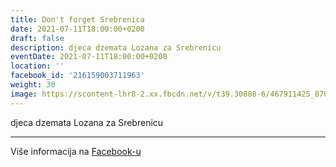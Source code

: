 ```yaml
---
title: Don't forget Srebrenica
date: 2021-07-11T18:00:00+0200
draft: false
description: djeca dzemata Lozana za Srebrenicu
eventDate: 2021-07-11T18:00:00+0200
location: ''
facebook_id: '216159003711963'
weight: 30
image: https://scontent-lhr8-2.xx.fbcdn.net/v/t39.30808-6/467911425_8702124949883247_8451066247417132989_n.jpg?_nc_cat=103&ccb=1-7&_nc_sid=9e60e4&_nc_ohc=eqx-LNvfop8Q7kNvwFlDjVl&_nc_oc=AdlVnsPZUZXGqL-ZmiRDYbLNIPIm_Z3b0FoB98PYOeMi-Pi3uoK1H42rs7zEfhOtJjU&_nc_zt=23&_nc_ht=scontent-lhr8-2.xx&edm=ABTKTjYEAAAA&_nc_gid=3M-15HbDVKkxV8h-fZcNpw&oh=00_AfIykrceQtt2qeMMFBSC5MtmQAiXuAJJNNNAV8v0tvRPcQ&oe=682C9859
---
```


djeca dzemata Lozana za Srebrenicu

---

Više informacija na [Facebook-u](https://facebook.com/events/216159003711963)